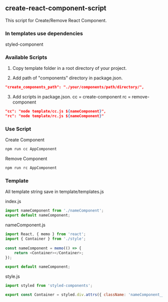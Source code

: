 ## create-react-component-script

This script for Create/Remove React Component.

### In templates use dependencies
styled-component

### Available Scripts

1. Copy template folder in a root directory of your project.

2. Add path of "components" directory in package.json.

```json
"create_components_path": "./your/components/path/directory/",
```

3. Add scripts in package.json.
   cc = create-component
   rc = remove-component

```json
"cc": "node template/cc.js ${nameComponent}",
"rc": "node template/rc.js ${nameComponent}"
```

### Use Script

Create Component

```bash
npm run cc AppComponent
```

Remove Component

```bash
npm run rc AppComponent
```

### Template

All template string save in template/templates.js

index.js
```javascript
import nameComponent from './nameComponent';
export default nameComponent;
```

nameComponent.js
```javascript
import React, { memo } from 'react';
import { Container } from './style';
    
const nameComponent = memo(() => {
    return <Container></Container>;
});
    
export default nameComponent;
```

style.js
```javascript
import styled from 'styled-components';

export const Container = styled.div.attrs({ className: 'nameComponent__container" })``;
```

